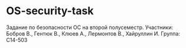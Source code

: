 # OS-security-task
Задание по безопасности ОС на второй полусеместр.
Участники: Бобров В., Гентюк В., Клюев А., Лермонтов В., Хайруллин И.
Группа: С14-503
